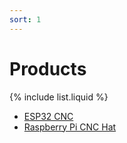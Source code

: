 ```yaml
---
sort: 1
---
```

# Products

{% include list.liquid %}

- [ESP32 CNC](/docs/esp32_cnc/)
- [Raspberry Pi CNC Hat](/docs/rpi_cnc/)